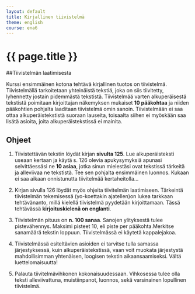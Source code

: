 ```yaml
---
layout: default
title: Kirjallinen tiivistelmä
theme: english
course: ena6
---
```


<div class="container">
<div class="header-row">
<div class="main-header">
<h1>{{ page.title }}</h1>
</div>
</div>
<div class="content-row">
<div class="main-content">

##Tiivistelmän laatimisesta

Kurssi ensimmäinen kotona tehtävä kirjallinen tuotos on tiivistelmä. Tiivistelmällä tarkoitetaan yhteinäistä tekstiä,
joka on siis tiivitetty, lyhennetty jostain pidemmästä tekstistä. Tiivistelmää varten alkuperäisestä tekstistä
poimitaan kirjoittajan näkemyksen mukaiset **10 pääkohtaa** ja niiden pääkohtien pohjalta laaditaan tiivistelmä omin
sanoin. Tiivistelmään ei saa ottaa alkuperäistekstistä suoraan lauseita, toisaalta siihen ei myöskään saa lisätä
asioita, joita alkuperäistekstissä ei mainita.

## Ohjeet

1. Tiivistettävän tekstin löydät kirjan **sivulta 125**. Lue alkuperäisteksti useaan kertaan ja käytä
s. 126 olevia apukysymyksiä apunasi selvittäessäsi ne **10 asiaa**, jotka sinun mielestäsi ovat tekstissä
tärkeitä ja alleviivaa ne tekstistä. Tee sen pohjalta ensimmäinen luonnos. Kukaan ei saa aikaan onnistunutta
tiivitelmää kertaheitolla...

2. Kirjan sivulla 126 löydät myös ohjeita tiivitelmän laatimiseen. Tärkeintä tiivistelmän tekemisessä (yo-koettakin
ajatellen)on lukea tarkkaan tehtävänanto, millä kielellä tiivistelmä pyydetään kirjoittamaan. Tässä tehtävässä
**kirjoituskielenä on englanti**.

3. Tiivistelmän pituus on **n. 100 sanaa**. Sanojen ylityksestä tulee pistevähennys. Maksimi pisteet 10, eli piste per
pääkohta.Merkitse sanamäärä tekstin loppuun. Tiivistelmässä ei käytetä kappalejakoa.

4. Tiivistelmässä esiteltävien asioiden ei tarvitse tulla samassa järjestyksessä, kuin alkuperäistekstissä, vaan voit
muokata järjestystä mahdollisimman yhtenäisen, loogisen tekstin aikaansaamiseksi. Vältä luettelomaisuutta!

5. Palauta tiivitelmävihkonen kokonaisuudessaan. Vihkosessa tulee olla teksti alleviivattuna, muistiinpanot, luonnos,
sekä varsinainen lopullinen tiivistelmä.

</div>
</div>
</div>
